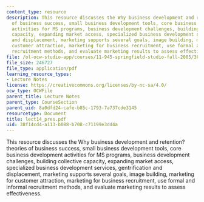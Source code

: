 ```yaml
---
content_type: resource
description: This resource discusses the Why business development and retention? theories
  of business success, small business development tools, core business development
  activities for MS programs, business development challenges, building collective
  capacity, expanding market access, specialized business development services, gentrification
  and displacement, marketing supports several goals, image building, marketing for
  customer attraction, marketing for business recruitment, use formal and informal
  recruitment methods, and evaluate marketing results to assess effectiveness.
file: /ol-ocw-studio-app/courses/11-945-springfield-studio-fall-2005/38f14cd4a113b088b708c71199e3dd4a_lect14_pres.pdf
file_size: 246727
file_type: application/pdf
learning_resource_types:
- Lecture Notes
license: https://creativecommons.org/licenses/by-nc-sa/4.0/
ocw_type: OCWFile
parent_title: Lecture Notes
parent_type: CourseSection
parent_uid: 8a0dfd24-cafe-b85c-1793-7a737cde3145
resourcetype: Document
title: lect14_pres.pdf
uid: 38f14cd4-a113-b088-b708-c71199e3dd4a
---
```

This resource discusses the Why business development and retention? theories of business success, small business development tools, core business development activities for MS programs, business development challenges, building collective capacity, expanding market access, specialized business development services, gentrification and displacement, marketing supports several goals, image building, marketing for customer attraction, marketing for business recruitment, use formal and informal recruitment methods, and evaluate marketing results to assess effectiveness.